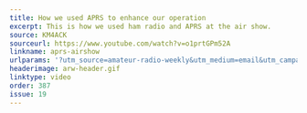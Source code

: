 ```yaml
---
title: How we used APRS to enhance our operation
excerpt: This is how we used ham radio and APRS at the air show.
source: KM4ACK
sourceurl: https://www.youtube.com/watch?v=o1prtGPm52A
linkname: aprs-airshow
urlparams: '?utm_source=amateur-radio-weekly&utm_medium=email&utm_campaign=newsletter'
headerimage: arw-header.gif
linktype: video
order: 387
issue: 19
---
```

